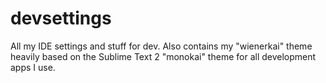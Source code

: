 devsettings
===========

All my IDE settings and stuff for dev. Also contains my "wienerkai" theme heavily based on the Sublime Text 2 "monokai" theme for all development apps I use.
